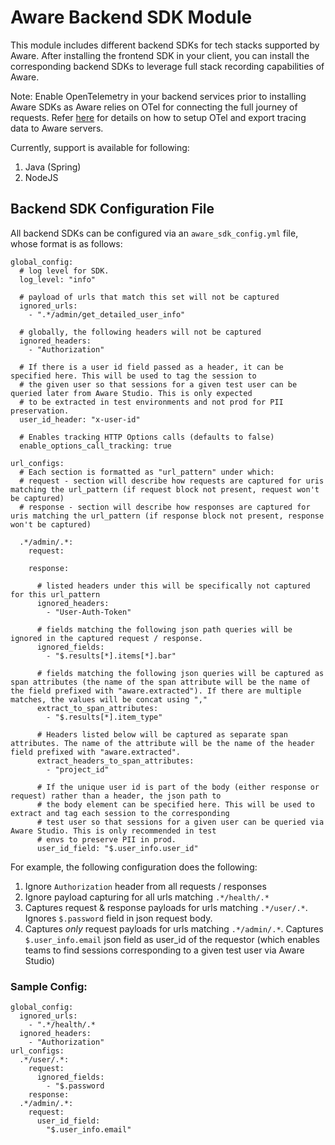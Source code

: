 # Aware Backend SDK Module

This module includes different backend SDKs for tech stacks supported by Aware. After installing the frontend SDK in your client, you can install the corresponding backend SDKs to leverage full stack recording capabilities of Aware.

Note: Enable OpenTelemetry in your backend services prior to installing Aware SDKs as Aware relies on OTel for connecting the full journey of requests.
Refer [here](https://awarelabs.io/blog/getting-started) for details on how to setup OTel and export tracing data to Aware servers.

Currently, support is available for following:
1. Java (Spring)
2. NodeJS

## Backend SDK Configuration File

All backend SDKs can be configured via an ```aware_sdk_config.yml``` file, whose format is as follows:

```
global_config:
  # log level for SDK.
  log_level: "info"
  
  # payload of urls that match this set will not be captured
  ignored_urls:
    - ".*/admin/get_detailed_user_info"
  
  # globally, the following headers will not be captured
  ignored_headers:
    - "Authorization"
  
  # If there is a user id field passed as a header, it can be specified here. This will be used to tag the session to
  # the given user so that sessions for a given test user can be queried later from Aware Studio. This is only expected
  # to be extracted in test environments and not prod for PII preservation.
  user_id_header: "x-user-id"
  
  # Enables tracking HTTP Options calls (defaults to false)
  enable_options_call_tracking: true

url_configs:
  # Each section is formatted as "url_pattern" under which:
  # request - section will describe how requests are captured for uris matching the url_pattern (if request block not present, request won't be captured)
  # response - section will describe how responses are captured for uris matching the url_pattern (if response block not present, response won't be captured)

  .*/admin/.*:
    request:
  
    response:
    
      # listed headers under this will be specifically not captured for this url_pattern
      ignored_headers:
        - "User-Auth-Token"
      
      # fields matching the following json path queries will be ignored in the captured request / response.
      ignored_fields:
        - "$.results[*].items[*].bar"
      
      # fields matching the following json queries will be captured as span attributes (the name of the span attribute will be the name of the field prefixed with "aware.extracted"). If there are multiple matches, the values will be concat using ","
      extract_to_span_attributes:
        - "$.results[*].item_type"
      
      # Headers listed below will be captured as separate span attributes. The name of the attribute will be the name of the header field prefixed with "aware.extracted".
      extract_headers_to_span_attributes:
        - "project_id"
      
      # If the unique user id is part of the body (either response or request) rather than a header, the json path to
      # the body element can be specified here. This will be used to extract and tag each session to the corresponding
      # test user so that sessions for a given user can be queried via Aware Studio. This is only recommended in test
      # envs to preserve PII in prod.
      user_id_field: "$.user_info.user_id"
```

For example, the following configuration does the following:
1) Ignore ```Authorization``` header from all requests / responses
2) Ignore payload capturing for all urls matching ```.*/health/.*```
3) Captures request & response payloads for urls matching ```.*/user/.*```. Ignores ```$.password``` field in json request body.
4) Captures _only_ request payloads for urls matching ```.*/admin/.*```. Captures ```$.user_info.email``` json field as user_id of the requestor (which enables teams to find sessions corresponding to a given test user via Aware Studio)

### Sample Config:

```
global_config:
  ignored_urls:
    - ".*/health/.*
  ignored_headers:
    - "Authorization"
url_configs:
  .*/user/.*:
    request:
      ignored_fields:
        - "$.password
    response:
  .*/admin/.*:
    request:
      user_id_field:
        "$.user_info.email"
```

